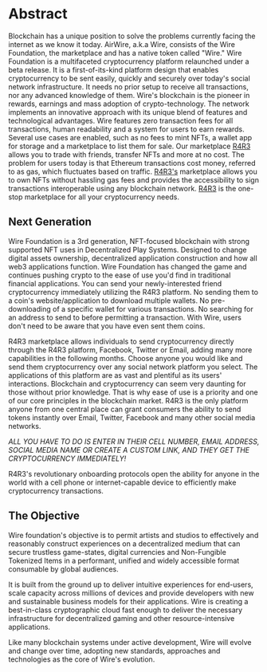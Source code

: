 Abstract
========

Blockchain has a unique position to solve the problems currently facing the internet as we know it today. AirWire, a.k.a Wire, consists of the Wire Foundation, the marketplace and has a native token called "Wire." Wire Foundation is a multifaceted cryptocurrency platform relaunched under a beta release. It is a first-of-its-kind platform design that enables cryptocurrency to be sent easily, quickly and securely over today's social network infrastructure. It needs no prior setup to receive all transactions, nor any advanced knowledge of them. Wire's blockchain is the pioneer in rewards, earnings and mass adoption of crypto-technology. The network implements an innovative approach with its unique blend of features and technological advantages. Wire features zero transaction fees for all transactions, human readability and a system for users to earn rewards. Several use cases are enabled, such as no fees to mint NFTs, a wallet app for storage and a marketplace to list them for sale. Our marketplace [R4R3](https://www.r4r3.io/) allows you to trade with friends, transfer NFTs and more at no cost. The problem for users today is that Ethereum transactions cost money, referred to as gas, which fluctuates based on traffic. [R4R3's](https://www.r4r3.io/) marketplace allows you to own NFTs without hassling gas fees and provides the accessibility to sign transactions interoperable using any blockchain network. [R4R3](https://www.r4r3.io/) is the one-stop marketplace for all your cryptocurrency needs. 

## Next Generation

Wire Foundation is a 3rd generation, NFT-focused blockchain with strong supported NFT uses in Decentralized Play Systems. Designed to change digital assets ownership, decentralized application construction and how all web3 applications function. Wire Foundation has changed the game and continues pushing crypto to the ease of use you'd find in traditional financial applications. You can send your newly-interested friend cryptocurrency immediately utilizing the R4R3 platform. No sending them to a coin's website/application to download multiple wallets. No pre-downloading of a specific wallet for various transactions. No searching for an address to send to before permitting a transaction. With Wire, users don't need to be aware that you have even sent them coins.
 
R4R3 marketplace allows individuals to send cryptocurrency directly through the R4R3 platform, Facebook, Twitter or Email, adding many more capabilities in the following months. Choose anyone you would like and send them cryptocurrency over any social network platform you select. The applications of this platform are as vast and plentiful as its users' interactions. Blockchain and cryptocurrency can seem very daunting for those without prior knowledge. That is why ease of use is a priority and one of our core principles in the blockchain market. R4R3 is the only platform anyone from one central place can grant consumers the ability to send tokens instantly over Email, Twitter, Facebook and many other social media networks.
 
*ALL YOU HAVE TO DO IS ENTER IN THEIR CELL NUMBER, EMAIL ADDRESS, SOCIAL MEDIA NAME OR CREATE A CUSTOM LINK, AND THEY GET THE CRYPTOCURRENCY IMMEDIATELY!*
 
R4R3's revolutionary onboarding protocols open the ability for anyone in the world with a cell phone or internet-capable device to efficiently make cryptocurrency transactions.


## The Objective

Wire foundation's objective is to permit artists and studios to effectively and reasonably construct experiences on a decentralized medium that can secure trustless game-states, digital currencies and Non-Fungible Tokenized Items in a performant, unified and widely accessible format consumable by global audiences.

It is built from the ground up to deliver intuitive experiences for end-users, scale capacity across millions of devices and provide developers with new and sustainable business models for their applications. Wire is creating a best-in-class cryptographic cloud fast enough to deliver the necessary infrastructure for decentralized gaming and other resource-intensive applications.

Like many blockchain systems under active development, Wire will evolve and change over time, adopting new standards, approaches and technologies as the core of Wire's evolution.


